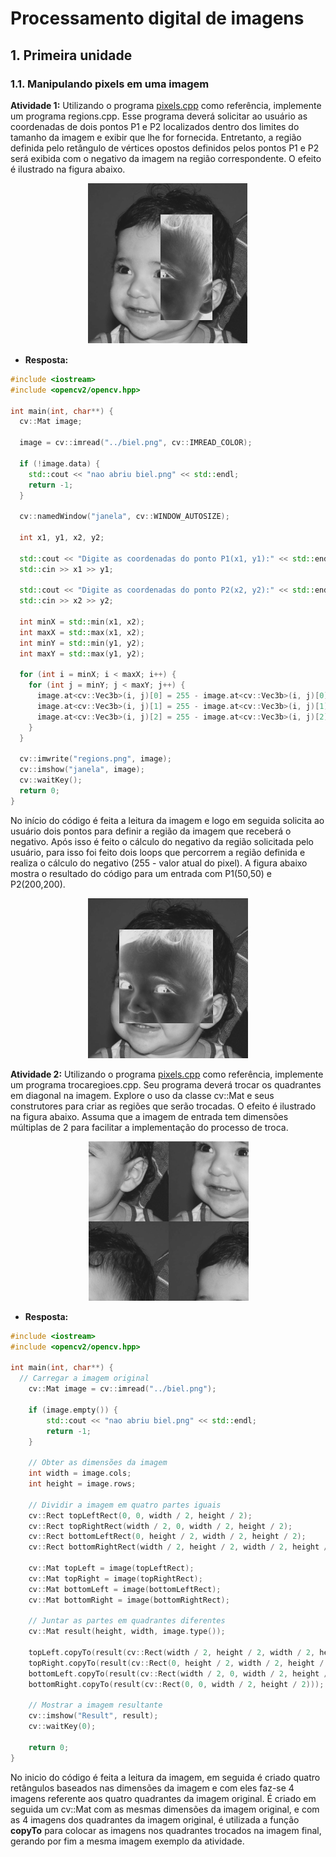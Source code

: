 # Processamento digital de imagens

## 1. Primeira unidade

### 1.1. Manipulando pixels em uma imagem

**Atividade 1:** Utilizando o programa [pixels.cpp](https://github.com/LyndonJonhson/processamento-digital-imagens/blob/main/parte%201/2%20-%20pixels/pixels.cpp) como referência, implemente um programa regions.cpp. Esse programa deverá solicitar ao usuário as coordenadas de dois pontos P1 e P2 localizados dentro dos limites do tamanho da imagem e exibir que lhe for fornecida. Entretanto, a região definida pelo retângulo de vértices opostos definidos pelos pontos P1 e P2 será exibida com o negativo da imagem na região correspondente. O efeito é ilustrado na figura abaixo.
<div align="center">
  <img src="https://github.com/LyndonJonhson/processamento-digital-imagens/blob/main/parte%201/2%20-%20regions%20(exercicio)/fig_regions.png"
       alt="imagem exemplo para atividade 1"/>
</div>

- **Resposta:**
~~~cpp
#include <iostream>
#include <opencv2/opencv.hpp>

int main(int, char**) {
  cv::Mat image;

  image = cv::imread("../biel.png", cv::IMREAD_COLOR);
  
  if (!image.data) {
    std::cout << "nao abriu biel.png" << std::endl;
    return -1;
  }

  cv::namedWindow("janela", cv::WINDOW_AUTOSIZE);

  int x1, y1, x2, y2;
  
  std::cout << "Digite as coordenadas do ponto P1(x1, y1):" << std::endl;
  std::cin >> x1 >> y1;

  std::cout << "Digite as coordenadas do ponto P2(x2, y2):" << std::endl;
  std::cin >> x2 >> y2;

  int minX = std::min(x1, x2);
  int maxX = std::max(x1, x2);
  int minY = std::min(y1, y2);
  int maxY = std::max(y1, y2);

  for (int i = minX; i < maxX; i++) {
    for (int j = minY; j < maxY; j++) {
      image.at<cv::Vec3b>(i, j)[0] = 255 - image.at<cv::Vec3b>(i, j)[0]; // negativo B
      image.at<cv::Vec3b>(i, j)[1] = 255 - image.at<cv::Vec3b>(i, j)[1]; // negativo G
      image.at<cv::Vec3b>(i, j)[2] = 255 - image.at<cv::Vec3b>(i, j)[2]; // negativo R
    }
  }

  cv::imwrite("regions.png", image);
  cv::imshow("janela", image);
  cv::waitKey();
  return 0;
}
~~~

No início do código é feita a leitura da imagem e logo em seguida solicita ao usuário dois pontos para definir a região da imagem que receberá o negativo. Após isso é feito o cálculo do negativo da região solicitada pelo usuário, para isso foi feito dois loops que percorrem a região definida e realiza o cálculo do negativo (255 - valor atual do pixel). A figura abaixo mostra o resultado do código para um entrada com P1(50,50) e P2(200,200).
<div align="center">
  <img src="https://github.com/LyndonJonhson/processamento-digital-imagens/blob/main/parte%201/2%20-%20regions%20(exercicio)/build/regions.png"
       alt="imagem resultado da atividade 1"/>
</div>

**Atividade 2:** Utilizando o programa [pixels.cpp](https://github.com/LyndonJonhson/processamento-digital-imagens/blob/main/parte%201/2%20-%20pixels/pixels.cpp) como referência, implemente um programa trocaregioes.cpp. Seu programa deverá trocar os quadrantes em diagonal na imagem. Explore o uso da classe cv::Mat e seus construtores para criar as regiões que serão trocadas. O efeito é ilustrado na figura abaixo. Assuma que a imagem de entrada tem dimensões múltiplas de 2 para facilitar a implementação do processo de troca.
<div align="center">
  <img src="https://github.com/LyndonJonhson/processamento-digital-imagens/blob/main/parte%201/2%20-%20trocaregioes%20(exercicio)/fig_trocaregioes.png"
       alt="imagem exemplo para atividade 2"/>
</div>

- **Resposta:**
~~~cpp
#include <iostream>
#include <opencv2/opencv.hpp>

int main(int, char**) {
  // Carregar a imagem original
    cv::Mat image = cv::imread("../biel.png");

    if (image.empty()) {
        std::cout << "nao abriu biel.png" << std::endl;
        return -1;
    }

    // Obter as dimensões da imagem
    int width = image.cols;
    int height = image.rows;

    // Dividir a imagem em quatro partes iguais
    cv::Rect topLeftRect(0, 0, width / 2, height / 2);
    cv::Rect topRightRect(width / 2, 0, width / 2, height / 2);
    cv::Rect bottomLeftRect(0, height / 2, width / 2, height / 2);
    cv::Rect bottomRightRect(width / 2, height / 2, width / 2, height / 2);

    cv::Mat topLeft = image(topLeftRect);
    cv::Mat topRight = image(topRightRect);
    cv::Mat bottomLeft = image(bottomLeftRect);
    cv::Mat bottomRight = image(bottomRightRect);

    // Juntar as partes em quadrantes diferentes
    cv::Mat result(height, width, image.type());

    topLeft.copyTo(result(cv::Rect(width / 2, height / 2, width / 2, height / 2)));
    topRight.copyTo(result(cv::Rect(0, height / 2, width / 2, height / 2)));
    bottomLeft.copyTo(result(cv::Rect(width / 2, 0, width / 2, height / 2)));
    bottomRight.copyTo(result(cv::Rect(0, 0, width / 2, height / 2)));

    // Mostrar a imagem resultante
    cv::imshow("Result", result);
    cv::waitKey(0);

    return 0;
}
~~~
No inicio do código é feita a leitura da imagem, em seguida é criado quatro retângulos baseados nas dimensões da imagem e com eles faz-se 4 imagens referente aos quatro quadrantes da imagem original. É criado em seguida um cv::Mat com as mesmas dimensões da imagem original, e com as 4 imagens dos quadrantes da imagem original, é utilizada a função **copyTo** para colocar as imagens nos quadrantes trocados na imagem final, gerando por fim a mesma imagem exemplo da atividade.
